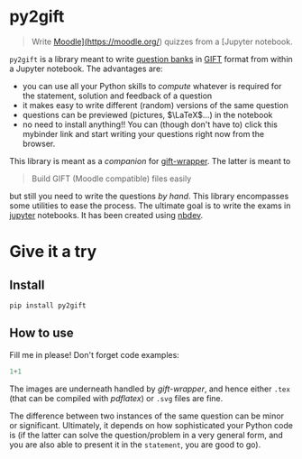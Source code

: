 # py2gift
> Write <a href='https://jupyter.org/'>Moodle](https://moodle.org/) quizzes from a [Jupyter</a> notebook.


`py2gift` is a library meant to write [question banks](https://docs.moodle.org/38/en/Question_bank) in [GIFT](https://docs.moodle.org/38/en/GIFT_format) format from within a Jupyter notebook. The advantages are:

* you can use all your Python skills to *compute* whatever is required for the statement, solution and feedback of a question
* it makes easy to write different (random) versions of the same question
* questions can be previewed (pictures, $\LaTeX$...) in the notebook
* no need to install anything!! You can (though don't have to) click this mybinder link and start writing your questions right now from the browser.

This library is meant as a *companion* for [gift-wrapper](https://github.com/manuvazquez/gift-wrapper). The latter is meant to
> Build GIFT (Moodle compatible) files easily

but still you need to write the questions *by hand*. This library encompasses some utilities to ease the process. The ultimate goal is to write the exams in [jupyter](https://jupyter.org/) notebooks.
It has been created using [nbdev](https://github.com/fastai/nbdev).

# Give it a try

## Install

`pip install py2gift`

## How to use

Fill me in please! Don't forget code examples:

```python
1+1
```

The images are underneath handled by *gift-wrapper*, and hence either `.tex` (that can be compiled with *pdflatex*) or `.svg` files are fine.

The difference between two instances of the same question can be minor or significant. Ultimately, it depends on how sophisticated your Python code is (if the latter can solve the question/problem in a very general form, and you are also able to present it in the `statement`, you are good to go).
